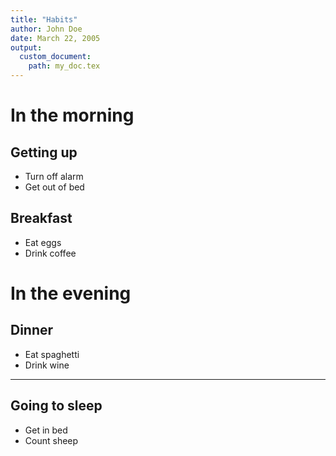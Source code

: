 ```yaml
---
title: "Habits"
author: John Doe
date: March 22, 2005
output:
  custom_document:
    path: my_doc.tex
---
```


# In the morning

## Getting up

- Turn off alarm
- Get out of bed

## Breakfast

- Eat eggs
- Drink coffee

# In the evening

## Dinner

- Eat spaghetti
- Drink wine

----

## Going to sleep

- Get in bed
- Count sheep
